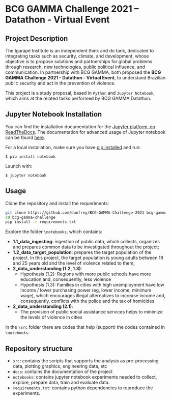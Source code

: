 # BCG GAMMA Challenge 2021 – Datathon - Virtual Event

## Project Description

The Igarapé Institute is an independent think and do tank, dedicated to integrating tasks such as security, climate, and development, whose objective is to propose solutions and partnerships for global problems through research, new technologies, public political influence, and communication. In partnership with BCG GAMMA, both proposed the **BCG GAMMA Challenge 2021 - Datathon - Virtual Event**, to understand Brazilian public security and act in the prevention of violence.

This project is a study proposal, based in `Python` and `Jupyter Notebook`, which aims at the related tasks performed by BCG GAMMA Datathon.

## Jupyter Notebook Installation
You can find the installation documentation for the [Jupyter platform, on ReadTheDocs](https://jupyter.readthedocs.io/en/latest/install.html).
The documentation for advanced usage of Jupyter notebook can be found [here](https://jupyter-notebook.readthedocs.io/en/latest/).

For a local installation, make sure you have [pip installed](https://pip.readthedocs.io/en/stable/installing/) and run:

    $ pip install notebook

Launch with:

    $ jupyter notebook

## Usage

Clone the repository and install the requeriments:

```sh
git clone https://github.com/dunfrey/BCG-GAMMA-Challenge-2021 bcg-gamma-challenge
cd bcg-gamma-challenge
pip install -r requirements.txt
```
Explore the folder `\notebooks`, which contains:
- **1.1_data_ingesting**: ingestion of public data, which collects, organizes and prepares common data to be investigated throughout the project;
- **1.2_data_target_population**: prepares the target population of the project. In this project, the target population is young adults between 19 and 25 years old and the level of violence related to them;
- **2_data_understanding (1.2, 1.3)**:
    - Hypothesis (1.2): Regions with more public schools have more education and, consequently, less violence
    - Hypothesis (1.3): Families in cities with high unemployment have low income / lower purchasing power (eg, lower income, minimum wage), which encourages illegal alternatives to increase income and, consequently, conflicts with the police and the tax of homicides
- **2_data_understanding (2.1)**: 
    - The provision of public social assistance services helps to minimize the levels of violence in cities

In the `\src` folder there are codes that help (support) the codes contained in `\notebooks`.


## Repository structure

- `src`: contains the scripts that supports the analysis as pre-processing data, plotting graphics, engineering data, etc
- `docs`: contains the documentation of the project
- `notebooks`: contains jupyter notebook experiments needed to collect, explore, prepare data, train and evaluate data.
- `requirements.txt`: contains python dependencies to reproduce the experiments.
